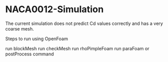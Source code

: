 # NACA0012-Simulation

The current simulation does not predict Cd values correctly and has a very coarse mesh.

Steps to run using OpenFoam

run blockMesh
run checkMesh
run rhoPimpleFoam
run paraFoam or postProcess command
